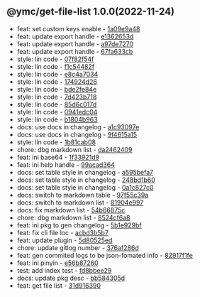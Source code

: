 <a name="1.0.0">

## @ymc/get-file-list 1.0.0(2022-11-24)</a> 
- feat: set custom keys enable - [1a09e9a48](https://github.com/ymc-github/js-idea/commit/61a09e9a48e68e5baba79905b0b58532475534c3 "feat(core): set custom keys enable&#10;&#10;export decode,encode&#10;export decodeBase64,encodeBase64&#10;export randomKeys&#10;export encodeUnicode,decodeUnicode&#10;export getBase64FromBinary,getBinaryFromBase64&#10;&#10;generated by ymc@robot")
- feat: update export handle - [e1362653d](https://github.com/ymc-github/js-idea/commit/fe1362653d08e2b0d22bfd93343a8c9cbae673f7 "feat(core): update export handle&#10;&#10;encodeUri,&#10;decodeUri,&#10;encodeUnit16,&#10;decodeUnit16,&#10;encodeUtf8,&#10;decodeUtf8,&#10;getBase64FromBinary,&#10;getBinaryFromBase64,&#10;randomKeys,&#10;encodeBase64,&#10;decodeBase64,&#10;encode,&#10;decode&#10;&#10;generated by ymc@robot")
- feat: update export handle - [a97de7270](https://github.com/ymc-github/js-idea/commit/ca97de7270bff0437a40e534905262927a82ab79 "feat(core): update export handle&#10;&#10;encodeUri,&#10;decodeUri,&#10;encodeUnit16,&#10;decodeUnit16,&#10;encodeUtf8,&#10;decodeUtf8,&#10;randomKeys,&#10;encodeBase64,&#10;decodeBase64,&#10;encode,&#10;decode&#10;&#10;generated by ymc@robot")
- feat: update export handle - [67fa633cb](https://github.com/ymc-github/js-idea/commit/f67fa633cbf8e5a31ae99838bd405be9df8fa3ad "feat(core): update export handle&#10;&#10;encodeUri,&#10;decodeUri,&#10;encodeUnit16,&#10;decodeUnit16,&#10;encodeUtf8,&#10;decodeUtf8,&#10;randomKeys,&#10;encodeBase64,&#10;decodeBase64,&#10;encode,&#10;decode&#10;&#10;generated by ymc@robot")
- style: lin code - [07f82f54f](https://github.com/ymc-github/js-idea/commit/707f82f54f905d4ac6c138beda29e2070106ea51 "style(core): lin code&#10;&#10;to keep zero error,warn&#10;to keep package.json to be not-modified&#10;&#10;generated by ymc@robot")
- style: lin code - [f1c54482f](https://github.com/ymc-github/js-idea/commit/ff1c54482f2edeca499f97111438007987213bd0 "style(core): lin code&#10;&#10;to keep zero error,warn&#10;to keep package.json to be not-modified&#10;&#10;generated by ymc@robot")
- style: lin code - [e8c4a7034](https://github.com/ymc-github/js-idea/commit/8e8c4a70346dea67d15939558717447a8afd5777 "style(core): lin code&#10;&#10;to keep zero error,warn&#10;to keep package.json to be not-modified&#10;&#10;generated by ymc@robot")
- style: lin code - [174924d26](https://github.com/ymc-github/js-idea/commit/f174924d262ddfb7eff384c261549050dcf2a6b3 "style(core): lin code&#10;&#10;to keep zero error,warn&#10;to keep package.json to be not-modified&#10;&#10;generated by ymc@robot")
- style: lin code - [bde2fe84e](https://github.com/ymc-github/js-idea/commit/0bde2fe84edb04e24aad3359ec0b42068f306f65 "style(core): lin code&#10;&#10;to keep zero error,warn&#10;to keep package.json to be not-modified&#10;&#10;generated by ymc@robot")
- style: lin code - [7d423b718](https://github.com/ymc-github/js-idea/commit/57d423b718920930839f50d35e3ff201d6236dff "style(core): lin code&#10;&#10;to keep zero error,warn&#10;to keep package.json to be not-modified&#10;&#10;generated by ymc@robot")
- style: lin code - [85d6c017d](https://github.com/ymc-github/js-idea/commit/685d6c017de2add3e16ea38526a258f0b234e2e9 "style(core): lin code&#10;&#10;to keep zero error,warn&#10;to keep package.json to be not-modified&#10;&#10;generated by ymc@robot")
- style: lin code - [0941edc04](https://github.com/ymc-github/js-idea/commit/60941edc04a948f3f57ab7b67528b3a3125bbf18 "style(core): lin code&#10;&#10;to keep zero error,warn&#10;to keep package.json to be not-modified&#10;&#10;generated by ymc@robot")
- style: lin code - [b1804b963](https://github.com/ymc-github/js-idea/commit/eb1804b9637c809203c296d9f4f76708f44f52da "style(core): lin code&#10;&#10;to keep zero error,warn&#10;to keep package.json to be not-modified&#10;&#10;generated by ymc@robot")
- docs: use docs in changelog - [a1c93097e](https://github.com/ymc-github/js-idea/commit/da1c93097e6157dae2617b6a9af7a89b1cb3ca9b "docs(core): use docs in changelog&#10;&#10;do not ignore docs type&#10;&#10;generated by ymc@robot")
- docs: use docs in changelog - [9f4615a15](https://github.com/ymc-github/js-idea/commit/19f4615a151d42c924c347ed544eaea4c1f02d56 "docs(core): use docs in changelog&#10;&#10;do not ignore docs type&#10;&#10;generated by ymc@robot")
- style: lin code - [1b81cab08](https://github.com/ymc-github/js-idea/commit/61b81cab0828d68ba1c772d6d979256c617710dc "style(core): lin code&#10;&#10;lin and refactor to passed lint&#10;&#10;generated by ymc@robot")
- chore: dbg markdown list - [da2462409](https://github.com/ymc-github/js-idea/commit/3da2462409b030969da7ebb402dc7eb20164954b "chore(core): dbg markdown list&#10;&#10;dbg header title link&#10;&#10;generated by ymc@robot")
- feat: ini base64 - [1f33921d9](https://github.com/ymc-github/js-idea/commit/e1f33921d90856701dc9878ac6e1762fb53e8f4d "feat(core): ini base64&#10;&#10;export encode,decode handle&#10;define some transfrom&#10;binary,unit16,uri&#10;&#10;generated by ymc@robot")
- feat: ini help handle - [99acad364](https://github.com/ymc-github/js-idea/commit/599acad3640c64f34e32491c723263208b751e2d "feat(core): ini help handle&#10;&#10;export handle&#10;shuffle,&#10;getEnglishChars,&#10;randomEnglishChars,&#10;getHexChars,&#10;randomHexChars,&#10;getBase32Chars,&#10;randomBase32Chars,&#10;getBase64Chars,&#10;randomBase64Chars&#10;&#10;generated by ymc@robot")
- docs: set table style in changelog - [a595befa7](https://github.com/ymc-github/js-idea/commit/ea595befa76d315220a883a6a1007379b184381a "docs(core): set table style in changelog&#10;&#10;set table center&#10;set col width&#10;&#10;generated by ymc@robot")
- docs: set table style in changelog - [248bd1b60](https://github.com/ymc-github/js-idea/commit/3248bd1b60c2242c1bc8ef817db179ca0a29593d "docs(core): set table style in changelog&#10;&#10;set table center&#10;set col width&#10;set row color&#10;&#10;generated by ymc@robot")
- docs: set table style in changelog - [0a1c827c0](https://github.com/ymc-github/js-idea/commit/40a1c827c0238ea24a6b062a06df5829005f3c12 "docs(core): set table style in changelog&#10;&#10;set table center&#10;set col width&#10;set row color&#10;use html table to beauty&#10;table css in github&#10;&#10;generated by ymc@robot")
- docs: switch to markdown table - [97f55c39a](https://github.com/ymc-github/js-idea/commit/097f55c39a0f2b51d772d0e7b0b855e8d07e610f "docs(core): switch to markdown table&#10;&#10;del table center&#10;del col width&#10;del row color&#10;for md css in github no working&#10;&#10;generated by ymc@robot")
- docs: switch to markdown list - [81904e997](https://github.com/ymc-github/js-idea/commit/781904e9974f1f40f86645a861e921fed1483fba "docs(core): switch to markdown list&#10;&#10;use tpl type,subject,commit&#10;&#10;generated by ymc@robot")
- docs: fix markdown list - [54b66875c](https://github.com/ymc-github/js-idea/commit/454b66875c590757eb1814750b0117afef91b9ed "docs(core): fix markdown list&#10;&#10;fix header title&#10;&#10;generated by ymc@robot")
- chore: dbg markdown list - [8524cf6a8](https://github.com/ymc-github/js-idea/commit/98524cf6a8b8764d7a4ae891e5c9207b30ee1585 "chore(core): dbg markdown list&#10;&#10;dbg header title link&#10;&#10;generated by ymc@robot")
- feat: ini pkg to gen changelog - [5b1e929bf](https://github.com/ymc-github/js-idea/commit/b5b1e929bff081a8ae5f66bc1443f71a9ef50c8c "feat(core): ini pkg to gen changelog&#10;&#10;define some demo&#10;&#10;generated by ymc@robot")
- feat: fix cli file loc - [acbd3b5b7](https://github.com/ymc-github/js-idea/commit/2acbd3b5b7c03affa28ed63f31de0b1fa25809f3 "feat(core): fix cli file loc&#10;&#10;set ycs cli to be correct&#10;&#10;generated by ymc@robot")
- feat: update plugin - [5d80525ed](https://github.com/ymc-github/js-idea/commit/15d80525ed240cddf375e87bcde54dc562ace23b "feat(core): update plugin&#10;&#10;update list and table for repo root&#10;&#10;generated by ymc@robot")
- chore: update gitlog number - [376af286d](https://github.com/ymc-github/js-idea/commit/5376af286dc6c8f7a845ca196d992690f6038ed3 "chore(core): update gitlog number&#10;&#10;set option.n=10 in demo&#10;&#10;generated by ymc@robot")
- feat: gen commited logs to be json-fomated info - [82917f1fe](https://github.com/ymc-github/js-idea/commit/182917f1fe7b207152ea8e79271d61809d411c59 "feat(core): gen commited logs to be json-fomated info&#10;&#10;export handle as default&#10;clify as ycs style&#10;to be json-fomated info&#10;&#10;generated by ymc@robot")
- feat: ini pinyin - [e56b87260](https://github.com/ymc-github/js-idea/commit/4e56b87260046b054ed21a7fd566ab868f2582d5 "feat(core): ini pinyin&#10;&#10;define helper and data&#10;about cedict,tone,pinyin,hanzi,zhuyin&#10;&#10;generated by ymc@robot")
- test: add index test - [fd8bbee29](https://github.com/ymc-github/js-idea/commit/4fd8bbee2944d05300f88c07bc4d962c28e48544 "test(core): add index test&#10;&#10;test kindOfTest&#10;test typeOfTest&#10;test base values&#10;&#10;generated by ymc@robot")
- docs: update pkg desc - [bb584305d](https://github.com/ymc-github/js-idea/commit/9bb584305d38834044daa702d532f1650468493c "docs(core): update pkg desc&#10;&#10;export handle as default&#10;&#10;generated by ymc@robot")
- feat: get file list - [31d916390](https://github.com/ymc-github/js-idea/commit/031d9163906ccfac6cd72af737ae29a4e1b8d6d1 "feat(core): get file list&#10;&#10;update lin,tes state in readme.md&#10;update banner in dist&#10;&#10;generated by ymc@robot")